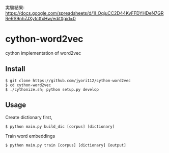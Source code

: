 実験結果: https://docs.google.com/spreadsheets/d/1l_OqjuCC2D44KvFFDYHDeN7GRReRS9nh7JXytctfxHw/edit#gid=0

# cython-word2vec

cython implementation of word2vec

## Install

```
$ git clone https://github.com/jyori112/cython-word2vec
$ cd cython-word2vec
$ ./cythonize.sh; python setup.py develop
```

## Usage

Create dictionary first,

```
$ python main.py build_dic [corpus] [dictionary]
```

Train word embeddings

```
$ python main.py train [corpus] [dictionary] [output]
```
